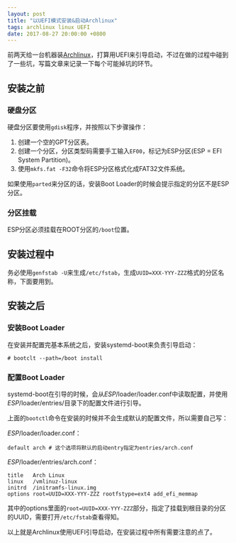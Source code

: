```yaml
---
layout: post
title: "以UEFI模式安装&启动Archlinux"
tags: archlinux linux UEFI
date: 2017-08-27 20:00:00 +0800
---
```

前两天给一台机器装[Archlinux](https://www.archlinux.org)，打算用UEFI来引导启动，不过在做的过程中碰到了一些坑，写篇文章来记录一下每个可能掉坑的环节。
## 安装之前
### 硬盘分区
硬盘分区要使用`gdisk`程序，并按照以下步骤操作：

1. 创建一个空的GPT分区表。
2. 创建一个分区，分区类型码需要手工输入`EF00`，标记为ESP分区(ESP = EFI System Partition)。
3. 使用`mkfs.fat -F32`命令将ESP分区格式化成FAT32文件系统。

如果使用`parted`来分区的话，安装Boot Loader的时候会提示指定的分区不是ESP分区。
### 分区挂载
ESP分区必须挂载在ROOT分区的`/boot`位置。
## 安装过程中
务必使用`genfstab -U`来生成`/etc/fstab`，生成`UUID=XXX-YYY-ZZZ`格式的分区名称，下面要用到。
## 安装之后
### 安装Boot Loader
在安装并配置完基本系统之后，安装systemd-boot来负责引导启动：

    # bootclt --path=/boot install

### 配置Boot Loader
systemd-boot在引导的时候，会从*ESP*/loader/loader.conf中读取配置，并使用*ESP*/loader/entries/目录下的配置文件进行引导。

上面的`bootctl`命令在安装的时候并不会生成默认的配置文件，所以需要自己写：

*ESP*/loader/loader.conf：

    default arch # 这个选项将默认的启动entry指定为entries/arch.conf

*ESP*/loader/entries/arch.conf：

    title   Arch Linux
    linux   /vmlinuz-linux
    initrd  /initramfs-linux.img
    options root=UUID=XXX-YYY-ZZZ rootfstype=ext4 add_efi_memmap

其中的options里面的`root=UUID=XXX-YYY-ZZZ`部分，指定了挂载到根目录的分区的UUID，需要打开`/etc/fstab`查看得知。

以上就是Archlinux使用UEFI引导启动，在安装过程中所有需要注意的点了。